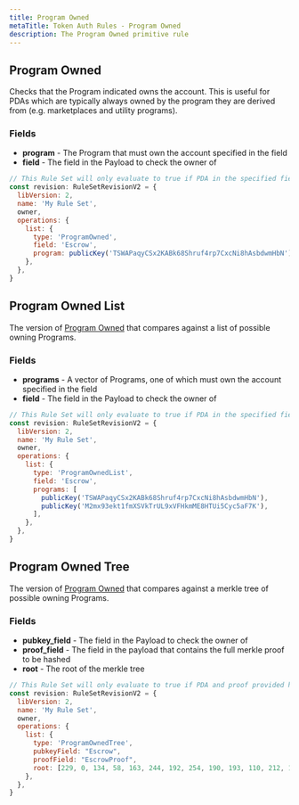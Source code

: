 ```yaml
---
title: Program Owned
metaTitle: Token Auth Rules - Program Owned
description: The Program Owned primitive rule
---
```


## Program Owned

Checks that the Program indicated owns the account. This is useful for PDAs which are typically always owned by the program they are derived from (e.g. marketplaces and utility programs).

### Fields

- **program** - The Program that must own the account specified in the field
- **field** - The field in the Payload to check the owner of

```js
// This Rule Set will only evaluate to true if PDA in the specified field is owned by the program indicated.
const revision: RuleSetRevisionV2 = {
  libVersion: 2,
  name: 'My Rule Set',
  owner,
  operations: {
    list: {
      type: 'ProgramOwned',
      field: 'Escrow',
      program: publicKey('TSWAPaqyCSx2KABk68Shruf4rp7CxcNi8hAsbdwmHbN'),
    },
  },
}
```

## Program Owned List

The version of [Program Owned](#program-owned) that compares against a list of possible owning Programs.

### Fields

- **programs** - A vector of Programs, one of which must own the account specified in the field
- **field** - The field in the Payload to check the owner of

```js
// This Rule Set will only evaluate to true if PDA in the specified field is owned by one of the programs indicated.
const revision: RuleSetRevisionV2 = {
  libVersion: 2,
  name: 'My Rule Set',
  owner,
  operations: {
    list: {
      type: 'ProgramOwnedList',
      field: 'Escrow',
      programs: [
        publicKey('TSWAPaqyCSx2KABk68Shruf4rp7CxcNi8hAsbdwmHbN'),
        publicKey('M2mx93ekt1fmXSVkTrUL9xVFHkmME8HTUi5Cyc5aF7K'),
      ],
    },
  },
}
```

## Program Owned Tree

The version of [Program Owned](#program-owned) that compares against a merkle tree of possible owning Programs.

### Fields

- **pubkey_field** - The field in the Payload to check the owner of
- **proof_field** - The field in the payload that contains the full merkle proof to be hashed
- **root** - The root of the merkle tree

```js
// This Rule Set will only evaluate to true if PDA and proof provided hash to the correct merkle root.
const revision: RuleSetRevisionV2 = {
  libVersion: 2,
  name: 'My Rule Set',
  owner,
  operations: {
    list: {
      type: 'ProgramOwnedTree',
      pubkeyField: "Escrow",
      proofField: "EscrowProof",
      root: [229, 0, 134, 58, 163, 244, 192, 254, 190, 193, 110, 212, 193, 145, 147, 18, 171, 160 213, 18, 52, 155, 8, 51, 44, 55, 25, 245, 3, 47, 172, 111],
    },
  },
}
```
